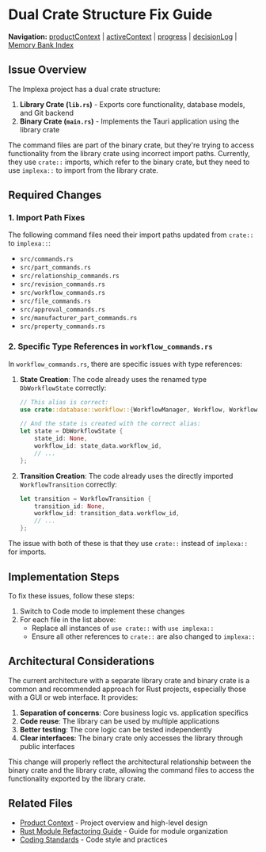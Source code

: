 # Dual Crate Structure Fix Guide

**Navigation:** [productContext](./productContext.md) | [activeContext](./activeContext.md) | [progress](./progress.md) | [decisionLog](./decisionLog.md) | [Memory Bank Index](./memory-bank-index.md)

## Issue Overview

The Implexa project has a dual crate structure:

1. **Library Crate (`lib.rs`)** - Exports core functionality, database models, and Git backend
2. **Binary Crate (`main.rs`)** - Implements the Tauri application using the library crate

The command files are part of the binary crate, but they're trying to access functionality from the library crate using incorrect import paths. Currently, they use `crate::` imports, which refer to the binary crate, but they need to use `implexa::` to import from the library crate.

## Required Changes

### 1. Import Path Fixes

The following command files need their import paths updated from `crate::` to `implexa::`:

- `src/commands.rs`
- `src/part_commands.rs`
- `src/relationship_commands.rs`
- `src/revision_commands.rs`
- `src/workflow_commands.rs`
- `src/file_commands.rs`
- `src/approval_commands.rs`
- `src/manufacturer_part_commands.rs`
- `src/property_commands.rs`

### 2. Specific Type References in `workflow_commands.rs`

In `workflow_commands.rs`, there are specific issues with type references:

1. **State Creation**: The code already uses the renamed type `DbWorkflowState` correctly:
   ```rust
   // This alias is correct:
   use crate::database::workflow::{WorkflowManager, Workflow, WorkflowState as DbWorkflowState, WorkflowTransition};
   
   // And the state is created with the correct alias:
   let state = DbWorkflowState {
       state_id: None,
       workflow_id: state_data.workflow_id,
       // ...
   };
   ```

2. **Transition Creation**: The code already uses the directly imported `WorkflowTransition` correctly:
   ```rust
   let transition = WorkflowTransition {
       transition_id: None,
       workflow_id: transition_data.workflow_id,
       // ...
   };
   ```

The issue with both of these is that they use `crate::` instead of `implexa::` for imports.

## Implementation Steps

To fix these issues, follow these steps:

1. Switch to Code mode to implement these changes
2. For each file in the list above:
   - Replace all instances of `use crate::` with `use implexa::`
   - Ensure all other references to `crate::` are also changed to `implexa::`

## Architectural Considerations

The current architecture with a separate library crate and binary crate is a common and recommended approach for Rust projects, especially those with a GUI or web interface. It provides:

1. **Separation of concerns**: Core business logic vs. application specifics
2. **Code reuse**: The library can be used by multiple applications
3. **Better testing**: The core logic can be tested independently
4. **Clear interfaces**: The binary crate only accesses the library through public interfaces

This change will properly reflect the architectural relationship between the binary crate and the library crate, allowing the command files to access the functionality exported by the library crate.

## Related Files
- [Product Context](./productContext.md) - Project overview and high-level design
- [Rust Module Refactoring Guide](./rust-module-refactoring-guide.md) - Guide for module organization
- [Coding Standards](./coding-standards.md) - Code style and practices